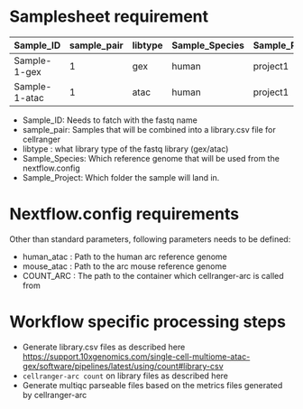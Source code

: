 # Samplesheet requirement

| Sample_ID     | sample_pair | libtype | Sample_Species | Sample_Project |
|---------------|-------------|---------|----------------|----------------|
| Sample-1-gex  | 1           | gex     | human          | project1       |
| Sample-1-atac | 1           | atac    | human          | project1       |

* Sample_ID: Needs to fatch with the fastq name
* sample_pair: Samples that will be combined into a library.csv file for cellranger
* libtype : what library type of the fastq library (gex/atac)
* Sample_Species: Which reference genome that will be used from the nextflow.config
* Sample_Project: Which folder the sample will land in.

# Nextflow.config requirements
Other than standard parameters, following parameters needs to be defined:
* human_atac : Path to the human arc reference genome
* mouse_atac : Path to the arc mouse reference genome
* COUNT_ARC : The path to the container which cellranger-arc is called from

# Workflow specific processing steps
* Generate library.csv files as described here https://support.10xgenomics.com/single-cell-multiome-atac-gex/software/pipelines/latest/using/count#library-csv
* `cellranger-arc count` on library files as described here
* Generate multiqc parseable files based on the metrics files generated by cellranger-arc